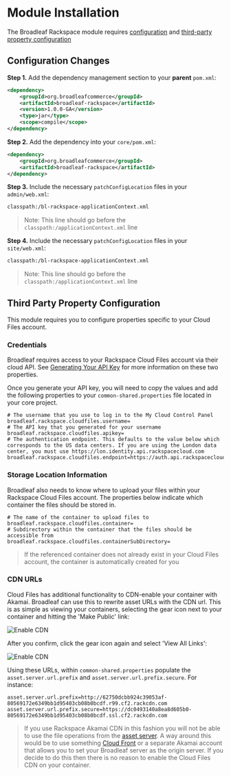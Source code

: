 # Module Installation 
The Broadleaf Rackspace module requires [configuration](#configuration-changes) and [third-party property configuration](#third-party-property-configuration)


## Configuration Changes
**Step 1.**  Add the dependency management section to your **parent** `pom.xml`:
    
```xml
<dependency>
    <groupId>org.broadleafcommerce</groupId>
    <artifactId>broadleaf-rackspace</artifactId>
    <version>1.0.0-GA</version>
    <type>jar</type>
    <scope>compile</scope>
</dependency>
```

**Step 2.**  Add the dependency into your `core/pom.xml`:
    
```xml
<dependency>
    <groupId>org.broadleafcommerce</groupId>
    <artifactId>broadleaf-rackspace</artifactId>
</dependency>
```

**Step 3.** Include the necessary `patchConfigLocation` files in your `admin/web.xml`:

```xml
classpath:/bl-rackspace-applicationContext.xml
```
>Note: This line should go before the `classpath:/applicationContext.xml` line


**Step 4.** Include the necessary `patchConfigLocation` files in your `site/web.xml`:

```xml
classpath:/bl-rackspace-applicationContext.xml
```
> Note: This line should go before the `classpath:/applicationContext.xml` line


## Third Party Property Configuration
This module requires you to configure properties specific to your Cloud Files account.   

### Credentials
Broadleaf requires access to your Rackspace Cloud Files account via their cloud API. See [Generating Your API Key](http://www.rackspace.com/knowledge_center/article/rackspace-cloud-essentials-1-generating-your-api-key) for more information on these two properties.  

Once you generate your API key, you will need to copy the values and add the following properties to your `common-shared.properties` file located in your core project.
 
```properties
# The username that you use to log in to the My Cloud Control Panel
broadleaf.rackspace.cloudfiles.username=
# The API key that you generated for your username
broadleaf.rackspace.cloudfiles.apikey=
# The authentication endpoint. This defaults to the value below which corresponds to the US data centers. If you are using the London data center, you must use https://lon.identity.api.rackspacecloud.com
broadleaf.rackspace.cloudfiles.endpoint=https://auth.api.rackspacecloud.com\
```

### Storage Location Information 
Broadleaf also needs to know where to upload your files within your Rackspace Cloud Files account. The properties below indicate which container the files should be stored in.

```properties
# The name of the container to upload files to
broadleaf.rackspace.cloudfiles.container=
# Subdirectory within the container that the files should be accessible from
broadleaf.rackspace.cloudfiles.containerSubDirectory=
```

> If the referenced container does not already exist in your Cloud Files account, the container is automatically created for you

### CDN URLs
Cloud Files has additional functionality to CDN-enable your container with Akamai. Broadleaf can use this to rewrite asset URLs with the CDN url. This is as simple as viewing your containers, selecting the gear icon next to your container and hitting the 'Make Public' link:

![Enable CDN](enable-cdn-popup.png)

After you confirm, click the gear icon again and select 'View All Links':

![Enable CDN](cdn-view-links.png)

Using these URLs, within `common-shared.properties` populate the `asset.server.url.prefix` and `asset.server.url.prefix.secure`. For instance:

```properties
asset.server.url.prefix=http://62750dcbb924c39053af-80569172e6349bb1d95403cb08b0bcdf.r99.cf2.rackcdn.com
asset.server.url.prefix.secure=https://dc0493140a8ea8d605b0-80569172e6349bb1d95403cb08b0bcdf.ssl.cf2.rackcdn.com
```

> If you use Rackspace Akamai CDN in this fashion you will not be able to use the file operations from the [asset server](http://docs.broadleafcommerce.org/core/current/broadleaf-concepts/additional-configuration/asset-server-configuration). A way around this would be to use something [Cloud Front](http://aws.amazon.com/cloudfront/) or a separate Akamai account that allows you to set your Broadleaf server as the origin server. If you decide to do this then there is no reason to enable the Cloud Files CDN on your container.